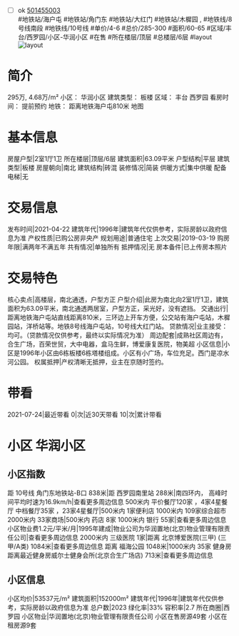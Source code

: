 - [ ] ok [501455003](https://bj.5i5j.com/ershoufang/501455003.html)  
 #地铁站/海户屯 #地铁站/角门东 #地铁站/大红门 #地铁站/木樨园 ,  #地铁线/8号线南段 #地铁线/10号线
#单价/4-6 #总价/285-300 #面积/60-65   #区域/丰台/西罗园/小区-华润小区 #在售 #所在楼层/顶层 #总楼层/6层 #layout 
![layout](http://image2a.5i5j.com/bdir/layout/22f82caad7e14ad0be4c9362dc7e4a97.JPG_P5.jpg) 
# 简介 
 295万,  4.68万/m² 
小区： 华润小区
建筑类型： 板楼
区域： 丰台 西罗园
看房时间： 提前预约
地铁： 距离地铁海户屯810米 地图
# 基本信息 
 房屋户型|2室1厅1卫
所在楼层|顶层/6层
建筑面积|63.09平米
户型结构|平层
建筑类型|板楼
房屋朝向|南北
建筑结构|砖混
装修情况|简装
供暖方式|集中供暖
配备电梯|无
# 交易信息 
 发布时间|2021-04-22
建筑年代|1996年|建筑年代仅供参考，实际房龄以政府信息为准
产权性质|已购公房非央产
规划用途|普通住宅
上次交易|2019-03-19
购房年限|满两年不满五年
共有情况|单独所有
抵押情况|无
房本备件|已上传房本照片
# 交易特色 
 核心卖点|高楼层，南北通透，户型方正
户型介绍|此房为南北向2室1厅1卫，建筑面积为63.09平米，南北通透两居室，户型方正，采光好，没有遮挡。
交通出行|距离地铁海户屯站直线距离810米，三环边上开车方便，公交站有海户屯站，木樨园站，洋桥站等。地铁8号线海户屯站，10号线大红门站。
贷款情况|业主接受：均可。（贷款情况仅供参考，最终以实际情况为准）
周边配套|成熟社区周边有，合生广场，百荣世贸，大中电器，盒马生鲜，博爱康复医院，物美超
小区信息|小区是1996年小区由6栋板楼6栋塔楼组成。小区有小广场，车位充足。西门是凉水河公园。
权属抵押|产权清晰无抵押，业主在京随时签约。
# 带看 
 2021-07-24|最近带看	 0|次|近30天带看	 10|次|累计带看
# 小区 华润小区
## 小区指数 
 距 10号线 角门东地铁站-B口 838米|距 西罗园南里站 288米|南四环内， 高峰时间平均时速为16.9km/h|查看更多周边信息
500米内 平价餐厅120家 ，4家4星餐厅
中档餐厅35家 ，23家4星餐厅|500米内 1家便利店
1000米内 109家综合超市
2000米内 33家商场|500米内 药店 8家
1000米内 银行 55家|查看更多周边信息
小区物业费1.2元/平米/月|1995年建成|物业公司为华润置地(北京)物业管理有限责任公司|查看更多周边信息
2000米内 三级医院 1家|距离 北京博爱医院(三甲) (三甲/A类) 1084米|查看更多周边信息
距离 福海公园 1048米|1000米内 35家 健身房
距离最近健身房威尔士健身会所(北京合生广场店) 713米|查看更多周边信息
## 小区信息 
 小区均价|53537元/m²
建筑面积|152000m²
建筑年代|1996年|建筑年代仅供参考，实际房龄以政府信息为准
总户数|2023
绿化率|33%
容积率|2.7
所在商圈|西罗园
小区物业|华润置地(北京)物业管理有限责任公司
小区在售房源49套
小区在租房源9套
